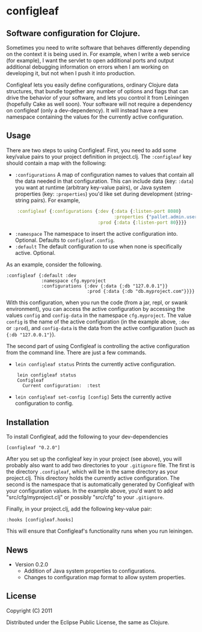 # configleaf

## Software configuration for Clojure.

Sometimes you need to write software that behaves differently depending on the context
it is being used in. For example, when I write a web service (for example), I want the
servlet to open additional ports and output additional debugging information on errors
when I am working on developing it, but not when I push it into production.

Configleaf lets you easily define configurations, ordinary Clojure data structures, that
bundle together any number of options and flags that can drive the behavior of your
software, and lets you control it from Leiningen (hopefully Cake as well soon). Your
software will not require a dependency on configleaf (only a dev-dependency). It will 
instead have a new namespace containing the values for the currently active configuration.

## Usage

There are two steps to using Configleaf. First, you need to add some key/value pairs to
your project definition in project.clj. The `:configleaf` key should contain a map with
the following:

* `:configurations` A map of configuration names to values that contain all the data
needed in that configuration. This can include data (key: `:data`) you want at runtime
(arbitrary key-value pairs), or Java system properties (key: `:properties`) you'd like 
set during development (string-string pairs). For example, 

```clojure
    :configleaf {:configurations {:dev {:data {:listen-port 8080}
                                        :properties {"pallet.admin.username" "don"}}
                                  :prod {:data {:listen-port 80}}}}
```
* `:namespace` The namespace to insert the active configuration into. Optional. Defaults
to `configleaf.config`.
* `:default` The default configuration to use when none is specifically active. Optional.

As an example, consider the following.

    :configleaf {:default :dev
                 :namespace cfg.myproject
                 :configurations {:dev {:data {:db "127.0.0.1"}}
                                  :prod {:data {:db "db.myproject.com"}}}}
                                  
With this configuration, when you run the code (from a jar, repl, or swank environment),
you can access the active configuration by accessing the values `config` and `config-data`
in the namespace `cfg.myproject`. The value `config` is the name of the active 
configuration (in the example above, `:dev` or `:prod`), and `config-data` is the data
from the active configuration (such as `{:db "127.0.0.1"}`). 

The second part of using Configleaf is controlling the active configuration from the
command line. There are just a few commands.

* `lein configleaf status` Prints the currently active configuration. 
```
    lein configleaf status
    Configleaf
      Current configuration:  :test
```
* `lein configleaf set-config [config]` Sets the currently active configuration to config.

## Installation

To install Configleaf, add the following to your dev-dependencies

    [configleaf "0.2.0"]
    
After you set up the configleaf key in your project (see above), you will probably also
want to add two directories to your `.gitignore` file. The first is the directory
`.configleaf`, which will be in the same directory as your project.clj. This directory
holds the currently active configuration. The second is the namespace that is
automatically generated by Configleaf with your configuration values. In the example
above, you'd want to add "src/cfg/myproject.clj" or possibly "src/cfg" to your
`.gitignore`.

Finally, in your project.clj, add the following key-value pair:

    :hooks [configleaf.hooks]
    
This will ensure that Configleaf's functionality runs when you run leiningen.

## News

* Version 0.2.0
  * Addition of Java system properties to configurations.
  * Changes to configuration map format to allow system properties. 

## License

Copyright (C) 2011

Distributed under the Eclipse Public License, the same as Clojure.
